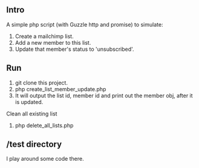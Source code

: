 ## Intro
A simple php script (with Guzzle http and promise) to simulate:
1. Create a mailchimp list.
2. Add a new member to this list.
3. Update that member's status to 'unsubscribed'.

## Run
1. git clone this project.
2. php create_list_member_update.php
3. It will output the list id, member id and print out the member obj, after it is updated.

Clean all existing list
1. php delete_all_lists.php

## /test directory
I play around some code there.
